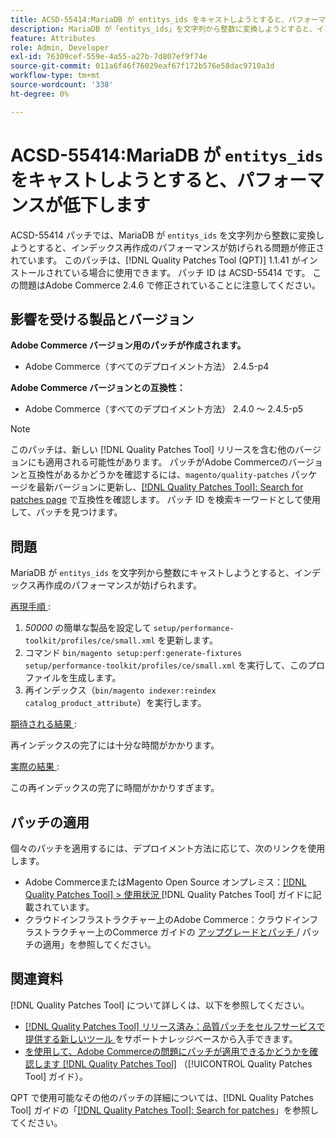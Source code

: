 ```yaml
---
title: ACSD-55414:MariaDB が entitys_ids をキャストしようとすると、パフォーマンスが低下します
description: MariaDB が「entitys_ids」を文字列から整数に変換しようとすると、インデックス再作成のパフォーマンスが妨げられ、Adobe Commerceの問題を修正するために ACSD-55414 パッチを適用してください。
feature: Attributes
role: Admin, Developer
exl-id: 76309cef-559e-4a55-a27b-7d807ef9f74e
source-git-commit: 011a6f46f76029eaf67f172b576e58dac9710a3d
workflow-type: tm+mt
source-wordcount: '338'
ht-degree: 0%

---
```


# ACSD-55414:MariaDB が `entitys_ids` をキャストしようとすると、パフォーマンスが低下します

ACSD-55414 パッチでは、MariaDB が `entitys_ids` を文字列から整数に変換しようとすると、インデックス再作成のパフォーマンスが妨げられる問題が修正されています。 このパッチは、[!DNL Quality Patches Tool (QPT)] 1.1.41 がインストールされている場合に使用できます。 パッチ ID は ACSD-55414 です。 この問題はAdobe Commerce 2.4.6 で修正されていることに注意してください。

## 影響を受ける製品とバージョン

**Adobe Commerce バージョン用のパッチが作成されます。**

* Adobe Commerce（すべてのデプロイメント方法） 2.4.5-p4

**Adobe Commerce バージョンとの互換性：**

* Adobe Commerce（すべてのデプロイメント方法） 2.4.0 ～ 2.4.5-p5

>[!NOTE]
>
>このパッチは、新しい [!DNL Quality Patches Tool] リリースを含む他のバージョンにも適用される可能性があります。 パッチがAdobe Commerceのバージョンと互換性があるかどうかを確認するには、`magento/quality-patches` パッケージを最新バージョンに更新し、[[!DNL Quality Patches Tool]: Search for patches page](https://experienceleague.adobe.com/tools/commerce-quality-patches/index.html?lang=ja) で互換性を確認します。 パッチ ID を検索キーワードとして使用して、パッチを見つけます。

## 問題

MariaDB が `entitys_ids` を文字列から整数にキャストしようとすると、インデックス再作成のパフォーマンスが妨げられます。

<u> 再現手順 </u>:

1. *50000* の簡単な製品を設定して `setup/performance-toolkit/profiles/ce/small.xml` を更新します。
1. コマンド `bin/magento setup:perf:generate-fixtures setup/performance-toolkit/profiles/ce/small.xml` を実行して、このプロファイルを生成します。
1. 再インデックス（`bin/magento indexer:reindex catalog_product_attribute`）を実行します。

<u> 期待される結果 </u>:

再インデックスの完了には十分な時間がかかります。

<u> 実際の結果 </u>:

この再インデックスの完了に時間がかかりすぎます。

## パッチの適用

個々のパッチを適用するには、デプロイメント方法に応じて、次のリンクを使用します。

* Adobe CommerceまたはMagento Open Source オンプレミス：[[!DNL Quality Patches Tool] > 使用状況 ](/help/tools/quality-patches-tool/usage.md) [!DNL Quality Patches Tool] ガイドに記載されています。
* クラウドインフラストラクチャー上のAdobe Commerce：クラウドインフラストラクチャー上のCommerce ガイドの [ アップグレードとパッチ ](https://experienceleague.adobe.com/docs/commerce-cloud-service/user-guide/develop/upgrade/apply-patches.html?lang=ja)/ パッチの適用」を参照してください。

## 関連資料

[!DNL Quality Patches Tool] について詳しくは、以下を参照してください。

* [[!DNL Quality Patches Tool]  リリース済み：品質パッチをセルフサービスで提供する新しいツール ](https://experienceleague.adobe.com/ja/docs/commerce-operations/tools/quality-patches-tool/quality-patches-tool-to-self-serve-quality-patches) をサポートナレッジベースから入手できます。
* [ を使用して、Adobe Commerceの問題にパッチが適用できるかどうかを確認します  [!DNL Quality Patches Tool]](/help/tools/quality-patches-tool/patches-available-in-qpt/check-patch-for-magento-issue-with-magento-quality-patches.md) （[!UICONTROL Quality Patches Tool] ガイド）。


QPT で使用可能なその他のパッチの詳細については、[!DNL Quality Patches Tool] ガイドの「[[!DNL Quality Patches Tool]: Search for patches](https://experienceleague.adobe.com/tools/commerce-quality-patches/index.html?lang=ja)」を参照してください。
